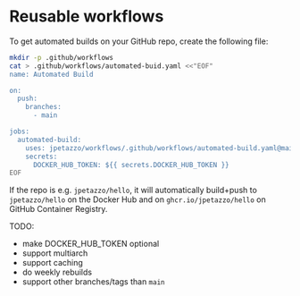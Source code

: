# Reusable workflows

To get automated builds on your GitHub repo, create the following file:

```bash
mkdir -p .github/workflows
cat > .github/workflows/automated-buid.yaml <<"EOF"
name: Automated Build

on:
  push:
    branches:
      - main

jobs:
  automated-build:
    uses: jpetazzo/workflows/.github/workflows/automated-build.yaml@main
    secrets:
      DOCKER_HUB_TOKEN: ${{ secrets.DOCKER_HUB_TOKEN }}
EOF
```

If the repo is e.g. `jpetazzo/hello`, it will automatically build+push to
`jpetazzo/hello` on the Docker Hub and on `ghcr.io/jpetazzo/hello` on GitHub
Container Registry.

TODO:
- make DOCKER_HUB_TOKEN optional
- support multiarch
- support caching
- do weekly rebuilds
- support other branches/tags than `main`
